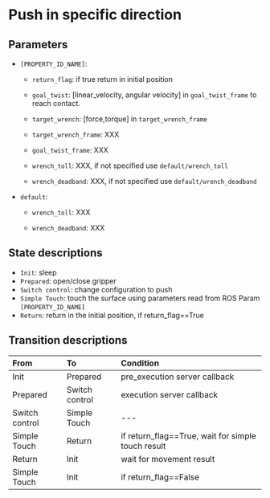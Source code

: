 # Push in specific direction

## Parameters


- `[PROPERTY_ID_NAME]`:
  - `return_flag`: if true return in initial position
  - `goal_twist`: [linear_velocity, angular velocity] in `goal_twist_frame` to reach contact.

  - `target_wrench`: [force,torque] in `target_wrench_frame`
  - `target_wrench_frame`: XXX
  - `goal_twist_frame`: XXX

  - `wrench_toll`: XXX, if not specified use `default/wrench_toll`
  - `wrench_deadband`: XXX, if not specified use `default/wrench_deadband`

- `default`:
  - `wrench_toll`: XXX

  - `wrench_deadband`: XXX

## State descriptions
- `Init`: sleep
- `Prepared`: open/close gripper
- `Switch control`: change configuration to push
- `Simple Touch`: touch the surface using parameters read from ROS Param `[PROPERTY_ID_NAME]`
- `Return`: return in the initial position, if return_flag==True

## Transition descriptions

From | To | Condition |
:------------ | :------------- | :------------ |
Init | Prepared | pre_execution server callback |
Prepared | Switch control | execution server callback |
Switch control | Simple Touch | --- |
Simple Touch | Return | if return_flag==True, wait for simple touch result |
Return | Init |  wait for movement result |
Simple Touch | Init | if return_flag==False |
